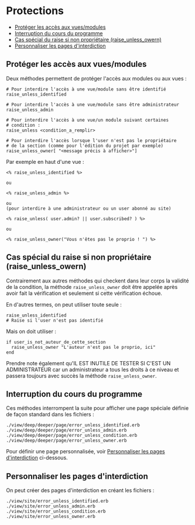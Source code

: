 # Protections

* [Protéger les accès aux vues/modules](#protegeraccesavue)
* [Interruption du cours du programme](#interruptionducoursduprogramme)
* [Cas spécial du raise si non propriétaire (raise_unless_owern)](#casspecialowner)
* [Personnaliser les pages d'interdiction](#personnaliserpageraise)


<a name='protegeraccesavue'></a>

## Protéger les accès aux vues/modules

Deux méthodes permettent de protéger l'accès aux modules ou aux vues :

    # Pour interdire l'accès à une vue/module sans être identifié
    raise_unless_identified

    # Pour interdire l'accès à une vue/module sans être administrateur
    raise_unless_admin

    # Pour interdire l'accès à une vue/un module suivant certaines
    # condition :
    raise_unless <condition_a_remplir>

    # Pour interdire l'accès lorsque l'user n'est pas le propriétaire
    # de la section (comme pour l'édition du projet par exemple)
    raise_unless_owner[ "<message précis à afficher>"]

Par exemple en haut d'une vue :

    <% raise_unless_identified %>

    ou

    <% raise_unless_admin %>

    ou
    (pour interdire à une administrateur ou un user abonné au site)

    <% raise_unless( user.admin? || user.subscribed? ) %>

    ou

    <% raise_unless_owner("Vous n'êtes pas le proprio ! ") %>

<a name='casspecialowner'></a>

## Cas spécial du raise si non propriétaire (raise_unless_owern)

Contrairement aux autres méthodes qui checkent dans leur corps la validité de la condition, la méthode `raise_unless_owner` doit être appelée après avoir fait la vérification et seulement si cette vérification échoue.

En d'autres termes, on peut utiliser toute seule :

    raise_unless_identified
    # Raise si l'user n'est pas identifié

Mais on doit utiliser :

    if user_is_not_auteur_de_cette_section
      raise_unless_owner "L'auteur n'est pas le proprio, ici"
    end

Prendre note également qu'IL EST INUTILE DE TESTER SI C'EST UN ADMINISTRATEUR car un administrateur a tous les droits à ce niveau et passera toujours avec succès la méthode `raise_unless_owner`.

<a name='interruptionducoursduprogramme'></a>

## Interruption du cours du programme

Ces méthodes interrompent la suite pour afficher une page spéciale définie de façon standard dans les fichiers :

    ./view/deep/deeper/page/error_unless_identified.erb
    ./view/deep/deeper/page/error_unless_admin.erb
    ./view/deep/deeper/page/error_unless_condition.erb
    ./view/deep/deeper/page/error_unless_owner.erb

Pour définir une page personnalisée, voir [Personnaliser les pages d'interdiction](#personnaliserpageraise) ci-dessous.

<a name='personnaliserpageraise'></a>

## Personnaliser les pages d'interdiction

On peut créer des pages d'interdiction en créant les fichiers :

    ./view/site/error_unless_identified.erb
    ./view/site/error_unless_admin.erb
    ./view/site/error_unless_condition.erb
    ./view/site/error_unless_owner.erb
